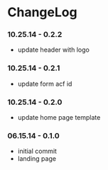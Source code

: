 ChangeLog
====================

### 10.25.14 - 0.2.2
- update header with logo

### 10.25.14 - 0.2.1
- update form acf id

### 10.25.14 - 0.2.0
- update home page template

### 06.15.14 - 0.1.0
- initial commit
- landing page